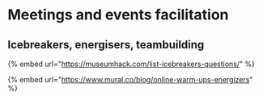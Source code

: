 # Meetings and events facilitation

## Icebreakers, energisers, teambuilding 

{% embed url="https://museumhack.com/list-icebreakers-questions/" %}

{% embed url="https://www.mural.co/blog/online-warm-ups-energizers" %}



